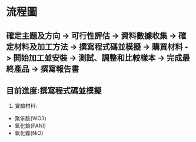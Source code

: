 # 流程圖
## 確定主題及方向 -> 可行性評估 -> 資料數據收集 -> 確定材料及加工方法 -> 撰寫程式碼並模擬 -> 購買材料 -> 開始加工並安裝 -> 測試、調整和比較樣本 -> 完成最終產品 -> 撰寫報告書
## 目前進度:撰寫程式碼並模擬

1. 實驗材料:
  - 聚笨胺(WO3)
  - 氧化鎢(PANI)
  - 氧化鎳(NiO)
